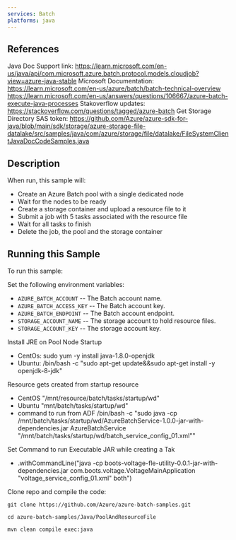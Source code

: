 ```yaml
---
services: Batch
platforms: java
---
```

## References
Java Doc Support link: https://learn.microsoft.com/en-us/java/api/com.microsoft.azure.batch.protocol.models.cloudjob?view=azure-java-stable
Microsoft Documentation: https://learn.microsoft.com/en-us/azure/batch/batch-technical-overview
https://learn.microsoft.com/en-us/answers/questions/106667/azure-batch-execute-java-processes
Stakoverflow updates: https://stackoverflow.com/questions/tagged/azure-batch
Get Storage Directory SAS token: https://github.com/Azure/azure-sdk-for-java/blob/main/sdk/storage/azure-storage-file-datalake/src/samples/java/com/azure/storage/file/datalake/FileSystemClientJavaDocCodeSamples.java

## Description
When run, this sample will:

- Create an Azure Batch pool with a single dedicated node
- Wait for the nodes to be ready
- Create a storage container and upload a resource file to it
- Submit a job with 5 tasks associated with the resource file
- Wait for all tasks to finish
- Delete the job, the pool and the storage container

## Running this Sample
To run this sample:

Set the following environment variables:
- `AZURE_BATCH_ACCOUNT` -- The Batch account name.
- `AZURE_BATCH_ACCESS_KEY` -- The Batch account key.
- `AZURE_BATCH_ENDPOINT` -- The Batch account endpoint.
- `STORAGE_ACCOUNT_NAME` -- The storage account to hold resource files.
- `STORAGE_ACCOUNT_KEY` -- The storage account key.

Install JRE on Pool Node Startup
- CentOs: sudo yum -y install java-1.8.0-openjdk
- Ubuntu: /bin/bash -c "sudo apt-get update&&sudo apt-get install -y openjdk-8-jdk"

Resource gets created from startup resource
- CentOS "/mnt/resource/batch/tasks/startup/wd"
- Ubuntu "mnt/batch/tasks/startup/wd"  
- command to run from ADF /bin/bash -c "sudo java -cp /mnt/batch/tasks/startup/wd/AzureBatchService-1.0.0-jar-with-dependencies.jar AzureBatchService "/mnt/batch/tasks/startup/wd/batch_service_config_01.xml""

Set Command to run Executable JAR while creating a Tak
-  .withCommandLine("java -cp boots-voltage-fle-utility-0.0.1-jar-with-dependencies.jar com.boots.voltage.VoltageMainApplication \"voltage_service_config_01.xml\" both")

Clone repo and compile the code:

    git clone https://github.com/Azure/azure-batch-samples.git

    cd azure-batch-samples/Java/PoolAndResourceFile

    mvn clean compile exec:java

